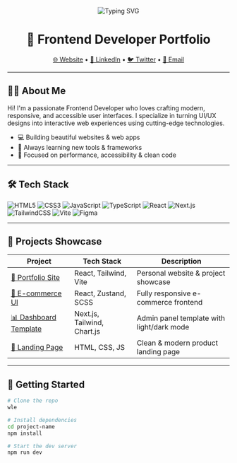<!-- Banner / Logo -->
<p align="center">
  <img src="https://readme-typing-svg.herokuapp.com?font=Fira+Code&size=24&pause=1000&center=true&vCenter=true&width=435&lines=Hello%2C+I'm+a+Frontend+Developer!;Crafting+beautiful+UIs+with+clean+code" alt="Typing SVG" />
</p>

<h1 align="center">🎨 Frontend Developer Portfolio</h1>

<p align="center">
  <a href="https://your-portfolio.com">🌐 Website</a> •
  <a href="https://linkedin.com/in/yourname">🔗 LinkedIn</a> •
  <a href="https://twitter.com/yourhandle">🐦 Twitter</a> •
  <a href="mailto:youremail@example.com">📧 Email</a>
</p>

---

## 🧑‍💻 About Me

Hi! I'm a passionate Frontend Developer who loves crafting modern, responsive, and accessible user interfaces. I specialize in turning UI/UX designs into interactive web experiences using cutting-edge technologies.

- 💻 Building beautiful websites & web apps
- 🧠 Always learning new tools & frameworks
- 🎯 Focused on performance, accessibility & clean code

---

## 🛠 Tech Stack

![HTML5](https://img.shields.io/badge/-HTML5-E34F26?style=flat&logo=html5&logoColor=white)
![CSS3](https://img.shields.io/badge/-CSS3-1572B6?style=flat&logo=css3)
![JavaScript](https://img.shields.io/badge/-JavaScript-F7DF1E?style=flat&logo=javascript&logoColor=black)
![TypeScript](https://img.shields.io/badge/-TypeScript-3178C6?style=flat&logo=typescript)
![React](https://img.shields.io/badge/-React-20232A?style=flat&logo=react)
![Next.js](https://img.shields.io/badge/-Next.js-000000?style=flat&logo=next.js)
![TailwindCSS](https://img.shields.io/badge/-TailwindCSS-38B2AC?style=flat&logo=tailwind-css)
![Vite](https://img.shields.io/badge/-Vite-646CFF?style=flat&logo=vite)
![Figma](https://img.shields.io/badge/-Figma-F24E1E?style=flat&logo=figma)

---

## 🧪 Projects Showcase

| Project | Tech Stack | Description |
|--------|------------|-------------|
| [💼 Portfolio Site](https://your-portfolio.com) | React, Tailwind, Vite | Personal website & project showcase |
| [🛒 E-commerce UI](https://github.com/yourusername/ecommerce-ui) | React, Zustand, SCSS | Fully responsive e-commerce frontend |
| [📊 Dashboard Template](https://github.com/yourusername/admin-dashboard) | Next.js, Tailwind, Chart.js | Admin panel template with light/dark mode |
| [📱 Landing Page](https://github.com/yourusername/landing-page) | HTML, CSS, JS | Clean & modern product landing page |

---

## 🚀 Getting Started

```bash
# Clone the repo
wle

# Install dependencies
cd project-name
npm install

# Start the dev server
npm run dev
